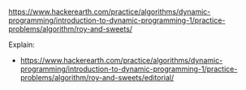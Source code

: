 https://www.hackerearth.com/practice/algorithms/dynamic-programming/introduction-to-dynamic-programming-1/practice-problems/algorithm/roy-and-sweets/

Explain:

- https://www.hackerearth.com/practice/algorithms/dynamic-programming/introduction-to-dynamic-programming-1/practice-problems/algorithm/roy-and-sweets/editorial/
